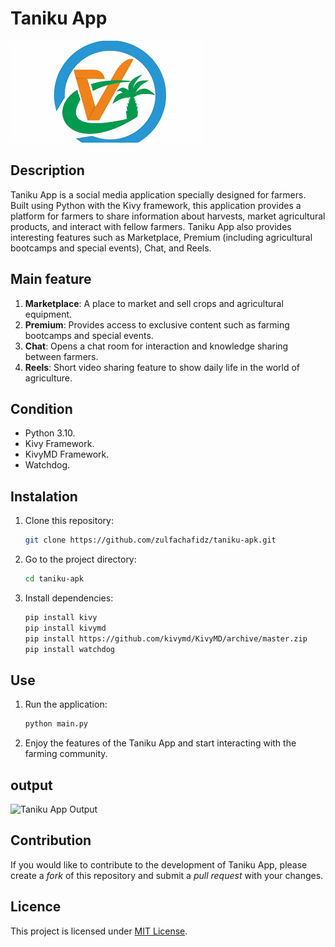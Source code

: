 # Taniku App

![Taniku App Logo](<https://github.com/zulfachafidz/taniku-apk/blob/main/assets/images/tani.jpg>)

## Description

Taniku App is a social media application specially designed for farmers. Built using Python with the Kivy framework, this application provides a platform for farmers to share information about harvests, market agricultural products, and interact with fellow farmers. Taniku App also provides interesting features such as Marketplace, Premium (including agricultural bootcamps and special events), Chat, and Reels.

## Main feature

1. **Marketplace**: A place to market and sell crops and agricultural equipment.
2. **Premium**: Provides access to exclusive content such as farming bootcamps and special events.
3. **Chat**: Opens a chat room for interaction and knowledge sharing between farmers.
4. **Reels**: Short video sharing feature to show daily life in the world of agriculture.

## Condition

- Python 3.10.
- Kivy Framework.
- KivyMD Framework.
- Watchdog.

## Instalation

1. Clone this repository:

    ```bash
    git clone https://github.com/zulfachafidz/taniku-apk.git
    ```

2. Go to the project directory:

    ```bash
    cd taniku-apk
    ```

3. Install dependencies:

    ```bash
    pip install kivy
    pip install kivymd
    pip install https://github.com/kivymd/KivyMD/archive/master.zip
    pip install watchdog
    ```

## Use

1. Run the application:

    ```bash
    python main.py
    ```

2. Enjoy the features of the Taniku App and start interacting with the farming community.

## output
![Taniku App Output](<https://www.instagram.com/reel/C2K1qJXvWM9/?utm_source=ig_web_copy_link&igsh=MzRlODBiNWFlZA==>)
   
## Contribution

If you would like to contribute to the development of Taniku App, please create a *fork* of this repository and submit a *pull request* with your changes.

## Licence

This project is licensed under [MIT License](LICENSE).
